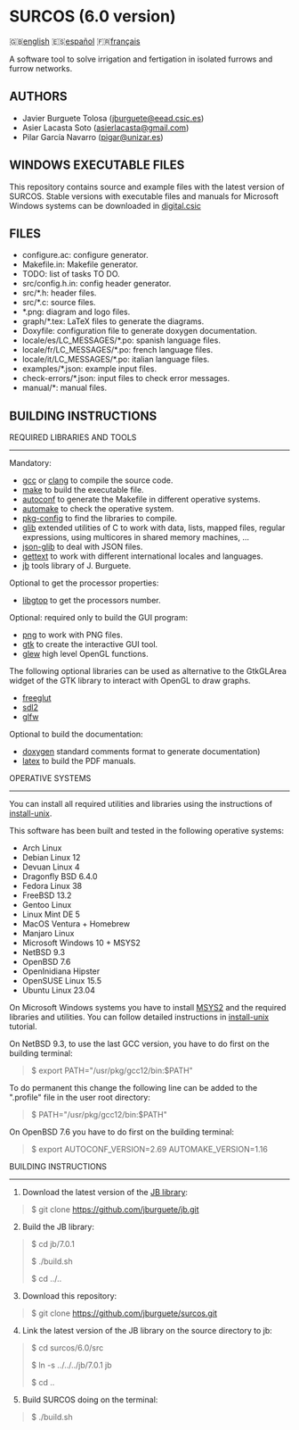 SURCOS (6.0 version)
====================

:gb:[english](README.md) :es:[español](README.es.md)
:fr:[français](README.fr.md)

A software tool to solve irrigation and fertigation in isolated furrows and
furrow networks.

AUTHORS
-------

* Javier Burguete Tolosa (jburguete@eead.csic.es)
* Asier Lacasta Soto (asierlacasta@gmail.com)
* Pilar García Navarro (pigar@unizar.es)

WINDOWS EXECUTABLE FILES
------------------------

This repository contains source and example files with the latest version of 
SURCOS. Stable versions with executable files and manuals for Microsoft Windows 
systems can be downloaded in 
[digital.csic](http://hdl.handle.net/10261/75830)

FILES
-----

* configure.ac: configure generator.
* Makefile.in: Makefile generator.
* TODO: list of tasks TO DO.
* src/config.h.in: config header generator.
* src/\*.h: header files.
* src/\*.c: source files.
* \*.png: diagram and logo files.
* graph/\*.tex: LaTeX files to generate the diagrams.
* Doxyfile: configuration file to generate doxygen documentation.
* locale/es/LC\_MESSAGES/\*.po: spanish language files.
* locale/fr/LC\_MESSAGES/\*.po: french language files.
* locale/it/LC\_MESSAGES/\*.po: italian language files.
* examples/\*.json: example input files.
* check-errors/\*.json: input files to check error messages.
* manual/\*: manual files.

BUILDING INSTRUCTIONS
---------------------

REQUIRED LIBRARIES AND TOOLS
____________________________

Mandatory:
* [gcc](https://gcc.gnu.org) or [clang](https://clang.llvm.org) to compile the
  source code.
* [make](https://www.gnu.org/software/make) to build the executable file.
* [autoconf](https://www.gnu.org/software/autoconf) to generate the Makefile in
  different operative systems.
* [automake](https://www.gnu.org/software/automake) to check the operative
  system.
* [pkg-config](https://www.freedesktop.org/wiki/Software/pkg-config) to find the
  libraries to compile.
* [glib](https://developer.gnome.org/glib) extended utilities of C to work with
  data, lists, mapped files, regular expressions, using multicores in shared
  memory machines, ...
* [json-glib](https://gitlab.gnome.org/GNOME/json-glib) to deal with JSON files.
* [gettext](https://www.gnu.org/software/gettext) to work with different
  international locales and languages.
* [jb](https://github.com/jburguete/jb.git) tools library of J. Burguete.

Optional to get the processor properties:
* [libgtop](https://github.com/GNOME/libgtop) to get the processors number.

Optional: required only to build the GUI program:
* [png](http://libpng.sourceforge.net) to work with PNG files.
* [gtk](https://www.gtk.org) to create the interactive GUI tool.
* [glew](https://glew.sourceforge.net) high level OpenGL functions.

The following optional libraries can be used as alternative to the GtkGLArea
widget of the GTK library to interact with OpenGL to draw graphs.
* [freeglut](https://freeglut.sourceforge.net)
* [sdl2](https://www.libsdl.org)
* [glfw](https://www.glfw.org)

Optional to build the documentation:
* [doxygen](https://www.doxygen.nl) standard comments format to
  generate documentation)
* [latex](https://www.latex-project.org) to build the PDF manuals.

OPERATIVE SYSTEMS
_________________

You can install all required utilities and libraries using the instructions of
[install-unix](https://github.com/jburguete/install-unix).

This software has been built and tested in the following operative systems:
* Arch Linux
* Debian Linux 12
* Devuan Linux 4
* Dragonfly BSD 6.4.0
* Fedora Linux 38
* FreeBSD 13.2
* Gentoo Linux
* Linux Mint DE 5
* MacOS Ventura + Homebrew
* Manjaro Linux
* Microsoft Windows 10 + MSYS2
* NetBSD 9.3
* OpenBSD 7.6
* OpenInidiana Hipster
* OpenSUSE Linux 15.5
* Ubuntu Linux 23.04

On Microsoft Windows systems you have to install
[MSYS2](http://sourceforge.net/projects/msys2) and the required
libraries and utilities. You can follow detailed instructions in
[install-unix](https://github.com/jburguete/install-unix/blob/master/tutorial.pdf)
tutorial.

On NetBSD 9.3, to use the last GCC version, you have to do first on the
building terminal:
> $ export PATH="/usr/pkg/gcc12/bin:$PATH"

To do permanent this change the following line can be added to the ".profile"
file in the user root directory:
> $ PATH="/usr/pkg/gcc12/bin:$PATH"

On OpenBSD 7.6 you have to do first on the building terminal:
> $ export AUTOCONF\_VERSION=2.69 AUTOMAKE\_VERSION=1.16

BUILDING INSTRUCTIONS
_____________________

1. Download the latest version of the
  [JB library](https://github.com/jburguete/jb):
> $ git clone https://github.com/jburguete/jb.git

2. Build the JB library:
> $ cd jb/7.0.1
>
> $ ./build.sh
>
> $ cd ../..

3. Download this repository:
> $ git clone https://github.com/jburguete/surcos.git

4. Link the latest version of the JB library on the source directory to jb:
> $ cd surcos/6.0/src
>
> $ ln -s ../../../jb/7.0.1 jb
>
> $ cd ..

5. Build SURCOS doing on the terminal:
> $ ./build.sh
